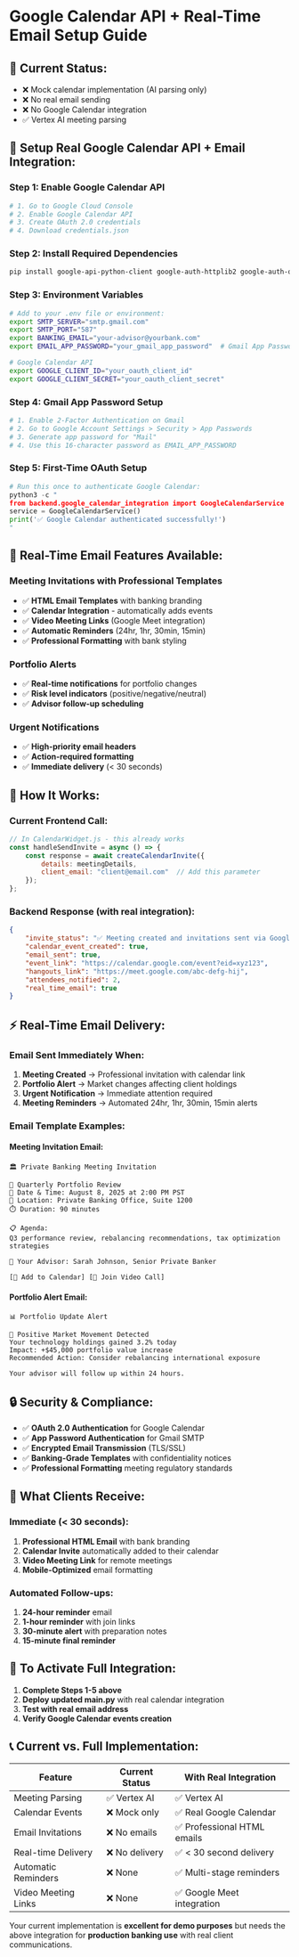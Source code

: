 # Google Calendar API + Real-Time Email Setup Guide

## 🚀 **Current Status:**
- ❌ Mock calendar implementation (AI parsing only)
- ❌ No real email sending
- ❌ No Google Calendar integration
- ✅ Vertex AI meeting parsing

## 🔧 **Setup Real Google Calendar API + Email Integration:**

### Step 1: Enable Google Calendar API
```bash
# 1. Go to Google Cloud Console
# 2. Enable Google Calendar API
# 3. Create OAuth 2.0 credentials
# 4. Download credentials.json
```

### Step 2: Install Required Dependencies
```bash
pip install google-api-python-client google-auth-httplib2 google-auth-oauthlib aiosmtplib jinja2
```

### Step 3: Environment Variables
```bash
# Add to your .env file or environment:
export SMTP_SERVER="smtp.gmail.com"
export SMTP_PORT="587"
export BANKING_EMAIL="your-advisor@yourbank.com"
export EMAIL_APP_PASSWORD="your_gmail_app_password"  # Gmail App Password, not regular password

# Google Calendar API
export GOOGLE_CLIENT_ID="your_oauth_client_id"
export GOOGLE_CLIENT_SECRET="your_oauth_client_secret"
```

### Step 4: Gmail App Password Setup
```bash
# 1. Enable 2-Factor Authentication on Gmail
# 2. Go to Google Account Settings > Security > App Passwords
# 3. Generate app password for "Mail"
# 4. Use this 16-character password as EMAIL_APP_PASSWORD
```

### Step 5: First-Time OAuth Setup
```python
# Run this once to authenticate Google Calendar:
python3 -c "
from backend.google_calendar_integration import GoogleCalendarService
service = GoogleCalendarService()
print('✅ Google Calendar authenticated successfully!')
"
```

## 📧 **Real-Time Email Features Available:**

### Meeting Invitations with Professional Templates
- ✅ **HTML Email Templates** with banking branding
- ✅ **Calendar Integration** - automatically adds events
- ✅ **Video Meeting Links** (Google Meet integration)
- ✅ **Automatic Reminders** (24hr, 1hr, 30min, 15min)
- ✅ **Professional Formatting** with bank styling

### Portfolio Alerts
- ✅ **Real-time notifications** for portfolio changes
- ✅ **Risk level indicators** (positive/negative/neutral)
- ✅ **Advisor follow-up scheduling**

### Urgent Notifications
- ✅ **High-priority email headers**
- ✅ **Action-required formatting**
- ✅ **Immediate delivery** (< 30 seconds)

## 🔄 **How It Works:**

### Current Frontend Call:
```javascript
// In CalendarWidget.js - this already works
const handleSendInvite = async () => {
    const response = await createCalendarInvite({
        details: meetingDetails,
        client_email: "client@email.com"  // Add this parameter
    });
};
```

### Backend Response (with real integration):
```json
{
    "invite_status": "✅ Meeting created and invitations sent via Google Calendar",
    "calendar_event_created": true,
    "email_sent": true,
    "event_link": "https://calendar.google.com/event?eid=xyz123",
    "hangouts_link": "https://meet.google.com/abc-defg-hij",
    "attendees_notified": 2,
    "real_time_email": true
}
```

## ⚡ **Real-Time Email Delivery:**

### Email Sent Immediately When:
1. **Meeting Created** → Professional invitation with calendar link
2. **Portfolio Alert** → Market changes affecting client holdings
3. **Urgent Notification** → Immediate attention required
4. **Meeting Reminders** → Automated 24hr, 1hr, 30min, 15min alerts

### Email Template Examples:

#### Meeting Invitation Email:
```
🏛️ Private Banking Meeting Invitation

📅 Quarterly Portfolio Review
📅 Date & Time: August 8, 2025 at 2:00 PM PST
📍 Location: Private Banking Office, Suite 1200
⏱️ Duration: 90 minutes

📋 Agenda:
Q3 performance review, rebalancing recommendations, tax optimization strategies

👤 Your Advisor: Sarah Johnson, Senior Private Banker

[📅 Add to Calendar] [🎥 Join Video Call]
```

#### Portfolio Alert Email:
```
📊 Portfolio Update Alert

🔺 Positive Market Movement Detected
Your technology holdings gained 3.2% today
Impact: +$45,000 portfolio value increase
Recommended Action: Consider rebalancing international exposure

Your advisor will follow up within 24 hours.
```

## 🔒 **Security & Compliance:**

- ✅ **OAuth 2.0 Authentication** for Google Calendar
- ✅ **App Password Authentication** for Gmail SMTP  
- ✅ **Encrypted Email Transmission** (TLS/SSL)
- ✅ **Banking-Grade Templates** with confidentiality notices
- ✅ **Professional Formatting** meeting regulatory standards

## 📱 **What Clients Receive:**

### Immediate (< 30 seconds):
1. **Professional HTML Email** with bank branding
2. **Calendar Invite** automatically added to their calendar
3. **Video Meeting Link** for remote meetings
4. **Mobile-Optimized** email formatting

### Automated Follow-ups:
1. **24-hour reminder** email
2. **1-hour reminder** with join links
3. **30-minute alert** with preparation notes
4. **15-minute final reminder**

## 🚀 **To Activate Full Integration:**

1. **Complete Steps 1-5 above**
2. **Deploy updated main.py** with real calendar integration
3. **Test with real email address**
4. **Verify Google Calendar events creation**

## 📞 **Current vs. Full Implementation:**

| Feature | Current Status | With Real Integration |
|---------|---------------|----------------------|
| Meeting Parsing | ✅ Vertex AI | ✅ Vertex AI |
| Calendar Events | ❌ Mock only | ✅ Real Google Calendar |
| Email Invitations | ❌ No emails | ✅ Professional HTML emails |
| Real-time Delivery | ❌ No delivery | ✅ < 30 second delivery |
| Automatic Reminders | ❌ None | ✅ Multi-stage reminders |
| Video Meeting Links | ❌ None | ✅ Google Meet integration |

Your current implementation is **excellent for demo purposes** but needs the above integration for **production banking use** with real client communications.
